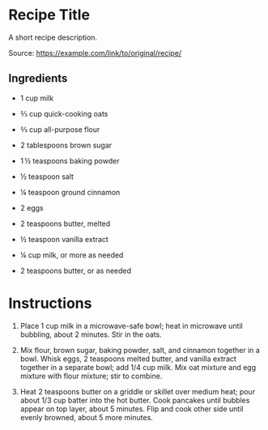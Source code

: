 # Recipe Title

A short recipe description.

Source: https://example.com/link/to/original/recipe/

## Ingredients

- 1 cup milk

- ⅔ cup quick-cooking oats

- ⅔ cup all-purpose flour

- 2 tablespoons brown sugar

- 1 ½ teaspoons baking powder

- ½ teaspoon salt

- ¼ teaspoon ground cinnamon

- 2 eggs

- 2 teaspoons butter, melted

- ½ teaspoon vanilla extract

- ¼ cup milk, or more as needed

- 2 teaspoons butter, or as needed

# Instructions

1. Place 1 cup milk in a microwave-safe bowl; heat in microwave until bubbling, about 2 minutes. Stir in the oats.

2. Mix flour, brown sugar, baking powder, salt, and cinnamon together in a bowl. Whisk eggs, 2 teaspoons melted butter, and vanilla extract together in a separate bowl; add 1/4 cup milk. Mix oat mixture and egg mixture with flour mixture; stir to combine.

3. Heat 2 teaspoons butter on a griddle or skillet over medium heat; pour about 1/3 cup batter into the hot butter. Cook pancakes until bubbles appear on top layer, about 5 minutes. Flip and cook other side until evenly browned, about 5 more minutes.
